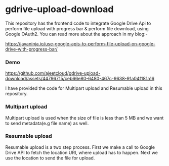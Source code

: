 # gdrive-upload-download
This repository has the frontend code to integrate Google Drive Api to perform file upload with progress bar & perform file download, using Google OAuth2. 
You can read more about the approach in my blog:-

https://javaninja.io/use-google-apis-to-perform-file-upload-on-google-drive-with-progress-bar/

### Demo
https://github.com/ajeetcloud/gdrive-upload-download/assets/44796715/ceb66e80-6480-467c-9638-91a04f181a16


I have provided the code for Multipart upload and Resumable upload in this repository.

### Multipart upload
Multipart upload is used when the size of file is less than 5 MB and we want to send metadata(e.g file name) as well.

### Resumable upload
Resumable upload is a two step process.
First we make a call to Google Drive API to fetch the location URI, where upload has to happen. Next we use the location to send the file for upload.

